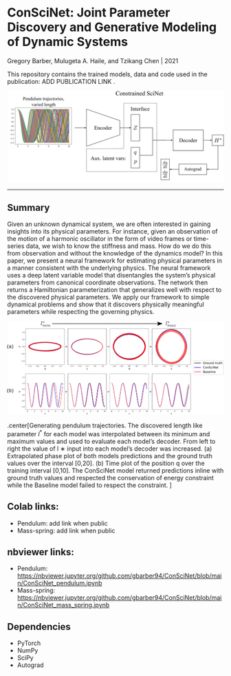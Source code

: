 # ConSciNet: Joint Parameter Discovery and Generative Modeling of Dynamic Systems

Gregory Barber, Mulugeta A. Haile, and Tzikang Chen | 2021

This repository contains the trained models, data and code used in the publication: ADD PUBLICATION LINK .

![](figures/ConSciNet_arch.png)
___
## Summary

Given an unknown dynamical system, we are often interested in gaining insights into its physical
parameters. For instance, given an observation of the motion of a harmonic oscillator in the form of
video frames or time-series data, we wish to know the stiffness and mass. How
do we do this from observation and without the knowledge of the dynamics model? In this paper,
we present a neural framework for estimating physical parameters in a manner consistent with the
underlying physics. The neural framework uses a deep latent variable model that disentangles the
system’s physical parameters from canonical coordinate observations. The network then returns a
Hamiltonian parameterization that generalizes well with respect to the discovered physical parameters.
We apply our framework to simple dynamical problems and show that it discovers physically
meaningful parameters while respecting the governing physics.

![](figures/ConSciNet_pen.png)

.center[Generating pendulum trajectories. The discovered length like parameter $l^*$
for each model was interpolated
between its minimum and maximum values and used to evaluate each model’s decoder. From left to right the value of l
∗
input into each model’s decoder was increased. (a) Extrapolated phase plot of both models predictions and the ground
truth values over the interval [0,20]. (b) Time plot of the position q over the training interval [0,10]. The ConSciNet
model returned predictions inline with ground truth values and respected the conservation of energy constraint while
the Baseline model failed to respect the constraint.
]

## Colab links:

- Pendulum:    add link when public
- Mass-spring: add link when public

## nbviewer links:
- Pendulum: https://nbviewer.jupyter.org/github.com/gbarber94/ConSciNet/blob/main/ConSciNet_pendulum.ipynb
- Mass-spring: https://nbviewer.jupyter.org/github.com/gbarber94/ConSciNet/blob/main/ConSciNet_mass_spring.ipynb

## Dependencies
- PyTorch
- NumPy
- SciPy
- Autograd
